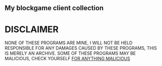 ## My blockgame client collection

# DISCLAIMER
NONE OF THESE PROGRAMS ARE MINE, I WILL NOT BE HELD RESPONSIBLE FOR ANY DAMAGES CAUSED BY THESE PROGRAMS, THIS IS MERELY AN ARCHIVE. SOME OF THESE PROGRAMS MAY BE MALICIOUS, CHECK YOURSELF [FOR ANYTHING MALICIOUS](https://github.com/Tigermouthbear/Theia)
